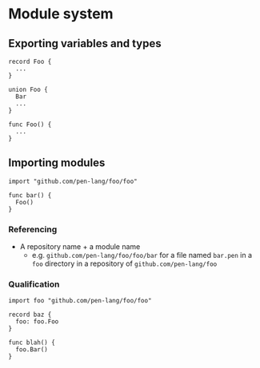 # Module system

## Exporting variables and types

```
record Foo {
  ...
}
```

```
union Foo {
  Bar
  ...
}
```

```
func Foo() {
  ...
}
```

## Importing modules

```
import "github.com/pen-lang/foo/foo"

func bar() {
  Foo()
}
```

### Referencing

- A repository name + a module name
  - e.g. `github.com/pen-lang/foo/foo/bar` for a file named `bar.pen` in a `foo` directory in a repository of `github.com/pen-lang/foo`

### Qualification

```
import foo "github.com/pen-lang/foo/foo"

record baz {
  foo: foo.Foo
}

func blah() {
  foo.Bar()
}
```
